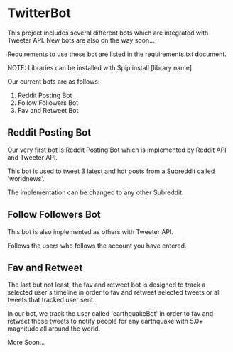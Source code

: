 # TwitterBot

This project includes several different bots which are integrated with Tweeter API. New bots are also on the way soon... 

Requirements to use these bot are listed in the requirements.txt document. 

NOTE: Libraries can be installed with $pip install [library name]

Our current bots are as follows:

1. Reddit Posting Bot
2. Follow Followers Bot
3. Fav and Retweet Bot

## Reddit Posting Bot

Our very first bot is Reddit Posting Bot which is implemented by Reddit API and Tweeter API.

This bot is used to tweet 3 latest and hot posts from a Subreddit called 'worldnews'. 

The implementation can be changed to any other Subreddit.

## Follow Followers Bot

This bot is also implemented as others with Tweeter API.

Follows the users who follows the account you have entered. 

## Fav and Retweet

The last but not least, the fav and retweet bot is designed to track a selected user's timeline in order to
fav and retweet selected tweets or all tweets that tracked user sent.

In our bot, we track the user called 'earthquakeBot' in order to fav and retweet those tweets to notify people for any earthquake with 5.0+ magnitude all around the world.

More Soon...

